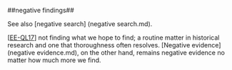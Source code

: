 ##negative findings##

See also [negative search] (negative search.md).

\[[EE-QL17](SOURCES.md#EE-QL17)\] not finding what we hope to find; a routine matter in historical research and one that thoroughness often resolves. [Negative evidence] (negative evidence.md), on the other hand, remains negative evidence no matter how much more we find. 
